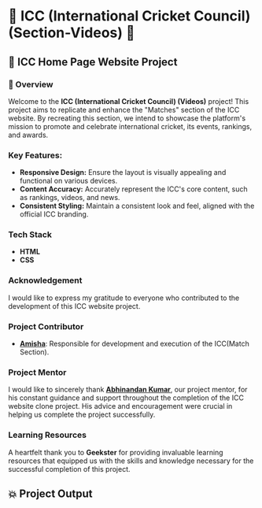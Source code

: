 # 🎯 ICC (International Cricket Council) (Section-Videos) 🏏

## 🚀 ICC Home Page Website Project

### 📌 Overview
Welcome to the **ICC (International Cricket Council) (Videos)** project! This project aims to replicate and enhance the "Matches" section of the ICC website. By recreating this section, we intend to showcase the platform's mission to promote and celebrate international cricket, its events, rankings, and awards.


### Key Features:
- **Responsive Design:** Ensure the layout is visually appealing and functional on various devices.
- **Content Accuracy:** Accurately represent the ICC's core content, such as rankings, videos, and news.
- **Consistent Styling:** Maintain a consistent look and feel, aligned with the official ICC branding.

### Tech Stack
- **HTML**
- **CSS**

### Acknowledgement
I would like to express my gratitude to everyone who contributed to the development of this ICC website project.

### Project Contributor
- **<u>Amisha</u>**: Responsible for development and execution of the ICC(Match Section).

### Project Mentor
I would like to sincerely thank **<u>Abhinandan Kumar</u>**, our project mentor, for his constant guidance and support throughout the completion of the ICC website clone project. His advice and encouragement were crucial in helping us complete the project successfully.

### Learning Resources
A heartfelt thank you to **Geekster** for providing invaluable learning resources that equipped us with the skills and knowledge necessary for the successful completion of this project.

## 💥 Project Output

